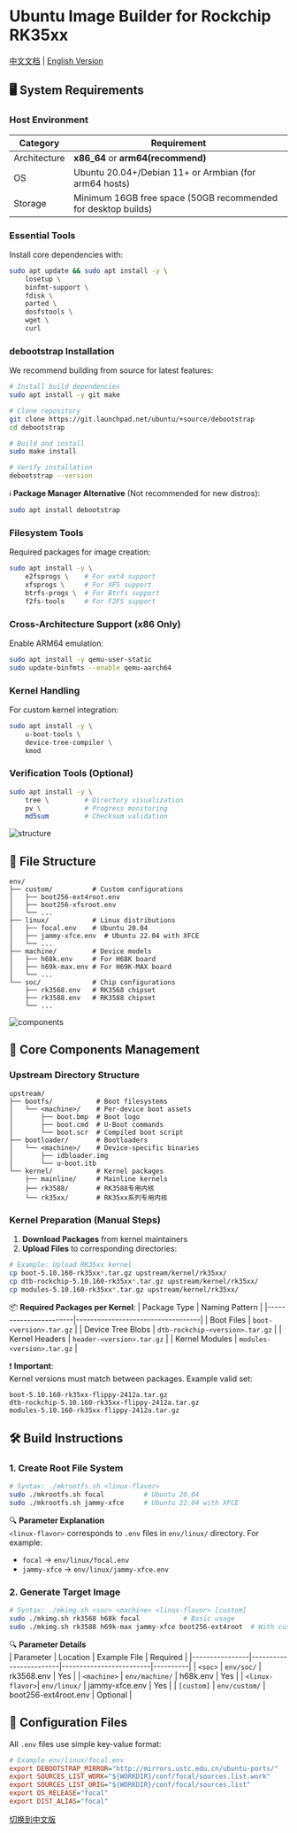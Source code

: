 # Ubuntu Image Builder for Rockchip RK35xx

[中文文档](README_CN.md) | [English Version](README.md)

## 🖥️ System Requirements

### Host Environment
| Category          | Requirement                                                                 |
|-------------------|-----------------------------------------------------------------------------|
| Architecture      | **x86_64** or **arm64(recommend)**                                                     |
| OS                | Ubuntu 20.04+/Debian 11+ or Armbian (for arm64 hosts)                       |
| Storage           | Minimum 16GB free space (50GB recommended for desktop builds)               |

### Essential Tools
Install core dependencies with:
```bash
sudo apt update && sudo apt install -y \
    losetup \
    binfmt-support \
    fdisk \
    parted \
    dosfstools \
    wget \
    curl
```
### debootstrap Installation
We recommend building from source for latest features:

```bash
# Install build dependencies
sudo apt install -y git make

# Clone repository
git clone https://git.launchpad.net/ubuntu/+source/debootstrap
cd debootstrap

# Build and install
sudo make install

# Verify installation
debootstrap --version
```

ℹ️ **Package Manager Alternative** (Not recommended for new distros):
```bash
sudo apt install debootstrap
```

### Filesystem Tools
Required packages for image creation:
```bash
sudo apt install -y \
    e2fsprogs \    # For ext4 support
    xfsprogs \     # For XFS support
    btrfs-progs \  # For Btrfs support
    f2fs-tools     # For F2FS support
```

### Cross-Architecture Support (x86 Only)
Enable ARM64 emulation:
```bash
sudo apt install -y qemu-user-static
sudo update-binfmts --enable qemu-aarch64
```

### Kernel Handling
For custom kernel integration:
```bash
sudo apt install -y \
    u-boot-tools \
    device-tree-compiler \
    kmod
```

### Verification Tools (Optional)
```bash
sudo apt install -y \
    tree \         # Directory visualization
    pv \           # Progress monitoring
    md5sum         # Checksum validation
```

![structure](https://img.shields.io/badge/Project_Structure-Organized-009688?logo=files&style=flat)

## 📂 File Structure
```
env/
├── custom/          # Custom configurations
│   ├── boot256-ext4root.env
│   ├── boot256-xfsroot.env
│   └── ...
├── linux/           # Linux distributions
│   ├── focal.env    # Ubuntu 20.04
│   ├── jammy-xfce.env  # Ubuntu 22.04 with XFCE
│   └── ...
├── machine/         # Device models
│   ├── h68k.env     # For H68K board
│   ├── h69k-max.env # For H69K-MAX board
│   └── ...
└── soc/             # Chip configurations
    ├── rk3568.env   # RK3568 chipset
    ├── rk3588.env   # RK3588 chipset
    └── ...
```

![components](https://img.shields.io/badge/Upstream_Components-Manual_Upload-009688?logo=archive&style=flat)

## 📂 Core Components Management

### Upstream Directory Structure
```
upstream/
├── bootfs/           # Boot filesystems
│   └── <machine>/    # Per-device boot assets
│       ├── boot.bmp  # Boot logo
│       ├── boot.cmd  # U-Boot commands
│       └── boot.scr  # Compiled boot script
├── bootloader/       # Bootloaders
│   └── <machine>/    # Device-specific binaries
│       ├── idbloader.img
│       └── u-boot.itb
└── kernel/           # Kernel packages
    ├── mainline/     # Mainline kernels
    ├── rk3588/       # RK3588专用内核
    └── rk35xx/       # RK35xx系列专用内核
```

### Kernel Preparation (Manual Steps)
1. **Download Packages** from kernel maintainers
2. **Upload Files** to corresponding directories:
```bash
# Example: Upload RK35xx kernel
cp boot-5.10.160-rk35xx*.tar.gz upstream/kernel/rk35xx/
cp dtb-rockchip-5.10.160-rk35xx*.tar.gz upstream/kernel/rk35xx/
cp modules-5.10.160-rk35xx*.tar.gz upstream/kernel/rk35xx/
```

📦 **Required Packages per Kernel**:
| Package Type          | Naming Pattern                    |
|-----------------------|-----------------------------------|
| Boot Files            | `boot-<version>.tar.gz`           |
| Device Tree Blobs     | `dtb-rockchip-<version>.tar.gz`   |
| Kernel Headers        | `header-<version>.tar.gz`         |
| Kernel Modules        | `modules-<version>.tar.gz`        |

❗ **Important**:  
Kernel versions must match between packages. Example valid set:  
```
boot-5.10.160-rk35xx-flippy-2412a.tar.gz
dtb-rockchip-5.10.160-rk35xx-flippy-2412a.tar.gz
modules-5.10.160-rk35xx-flippy-2412a.tar.gz
```

## 🛠️ Build Instructions

### 1. Create Root File System
```bash
# Syntax: ./mkrootfs.sh <linux-flavor>
sudo ./mkrootfs.sh focal          # Ubuntu 20.04
sudo ./mkrootfs.sh jammy-xfce     # Ubuntu 22.04 with XFCE
```

🔍 **Parameter Explanation**  
`<linux-flavor>` corresponds to `.env` files in `env/linux/` directory. For example:
- `focal` → `env/linux/focal.env`
- `jammy-xfce` → `env/linux/jammy-xfce.env`

### 2. Generate Target Image
```bash
# Syntax: ./mkimg.sh <soc> <machine> <linux-flavor> [custom]
sudo ./mkimg.sh rk3568 h68k focal           # Basic usage
sudo ./mkimg.sh rk3588 h69k-max jammy-xfce boot256-ext4root  # With custom config
```

🔍 **Parameter Details**  
| Parameter      | Location               | Example File            | Required |
|----------------|------------------------|-------------------------|----------|
| `<soc>`        | `env/soc/`             | rk3568.env              | Yes      |
| `<machine>`    | `env/machine/`         | h68k.env                | Yes      |
| `<linux-flavor>`| `env/linux/`          | jammy-xfce.env          | Yes      |
| `[custom]`     | `env/custom/`          | boot256-ext4root.env    | Optional |

## 🧩 Configuration Files
All `.env` files use simple key-value format:
```ini
# Example env/linux/focal.env
export DEBOOTSTRAP_MIRROR="http://mirrors.ustc.edu.cn/ubuntu-ports/"
export SOURCES_LIST_WORK="${WORKDIR}/conf/focal/sources.list.work"
export SOURCES_LIST_ORIG="${WORKDIR}/conf/focal/sources.list"
export OS_RELEASE="focal"
export DIST_ALIAS="focal"
```

[切换到中文版](README_CN.md)
